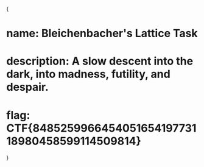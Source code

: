 {

# name: Bleichenbacher's Lattice Task
# description: A slow descent into the dark, into madness, futility, and despair.





# flag: CTF{848525996645405165419773118980458599114509814}


}
